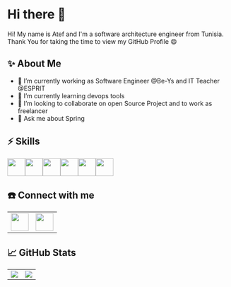 # Hi there 👋
Hi! My name is Atef and I'm a software architecture engineer from Tunisia. Thank You for taking the time to view my GitHub Profile 😄
## ✨ About Me 

- 🔭 I’m currently working as Software Engineer @Be-Ys and IT Teacher @ESPRIT
- 🌱 I’m currently learning devops tools
- 👯 I’m looking to collaborate on open Source Project and to work as freelancer
- 💬 Ask me about Spring 

## ⚡ Skills

<img height=40 src="https://cdn.jsdelivr.net/gh/devicons/devicon/icons/java/java-original.svg"/><img height=40 src="https://cdn.jsdelivr.net/gh/devicons/devicon/icons/spring/spring-original-wordmark.svg"/><img height=40 src="https://cdn.jsdelivr.net/gh/devicons/devicon/icons/angularjs/angularjs-original.svg" /><img height=40 src="https://cdn.jsdelivr.net/gh/devicons/devicon/icons/git/git-original.svg"/><img height=40 src="https://cdn.jsdelivr.net/gh/devicons/devicon/icons/docker/docker-original-wordmark.svg"/><img height=40 src="https://cdn.jsdelivr.net/gh/devicons/devicon/icons/jenkins/jenkins-original.svg"/>

## ☎️ Connect with me 
<table style="border: none;">
    <tbody>
        <tr>
          <td>
            <a href="https://medium.com/@AtefMADDOURI"><img height="40" src="https://www.vectorlogo.zone/logos/medium/medium-ar21.svg" /></a>
          </td>
          <td>
            <a href="https://www.linkedin.com/in/atef-maddouri/"><img height="40" src="https://www.vectorlogo.zone/logos/linkedin/linkedin-ar21.svg" /></a>
          </td>
        </tr>
    </tbody>
</table>

 ## 📈 GitHub Stats 
<table style="border: hidden;" align="center">
    <tbody>
        <tr valign="top">
          <td>
            <img src="https://github-readme-streak-stats.herokuapp.com/?user=AtefMaddouri&layout=compact&theme=chartreuse-dark"/>
<!-- <img src="https://github-readme-stats.vercel.app/api?username=AtefMaddouri&show_icons=true"/> -->
            </td>
           <td>
 <img src="https://github-readme-stats.vercel.app/api/top-langs?username=AtefMaddouri&layout=compact&theme=chartreuse-dark"/> 
         <!--    <img src="https://github-readme-stats.vercel.app/api?username=AtefMaddouri&show_icons=true&theme=chartreuse-dark"/>-->
          </td>
        </tr>
    </tbody>
</table>


<!-- <img src="https://github-readme-stats.vercel.app/api/pin/?username=AtefMaddouri&repo=Spring-Security-JWT"/> -->
